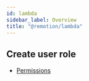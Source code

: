 ```yaml
---
id: lambda
sidebar_label: Overview
title: "@remotion/lambda"
---
```


## Create user role

- [Permissions](/docs/lambda-permissions)
